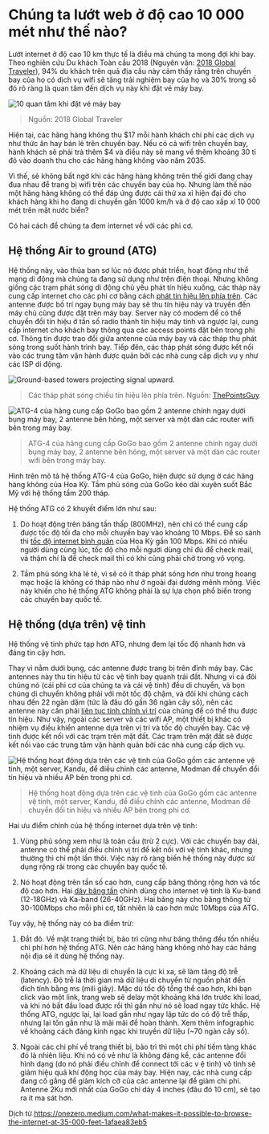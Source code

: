 # Chúng ta lướt web ở độ cao 10 000 mét như thế nào?

Lướt internet ở độ cao 10 km thực tế là điều mà chúng ta mong đợi khi bay. Theo nghiên cứu Du khách Toàn cầu 2018 (Nguyên văn: [2018 Global Traveler](https://www.gogoair.com/learning-center/2018-global-traveler-research-study/)), 94% du khách trên quả địa cầu này cảm thấy rằng trên chuyến bay của họ có dịch vụ wifi sẽ tăng trải nghiệm bay của họ và 30% trong số đó rõ ràng là quan tâm đến dịch vụ này khi đặt vé máy bay.

![10 quan tâm khi đặt vé máy bay](https://miro.medium.com/max/1306/0*OiNjMo2GsbQWQEoq)

> Nguồn: 2018 Global Traveler 

Hiện tại, các hãng hàng không thu $17 mỗi hành khách chi phí các dịch vụ như thức ăn hay bán lẻ trên chuyến bay. Nếu có cả wifi trên chuyến bay, hành khách sẽ phải trả thêm $4 và điều này sẽ mang về thêm khoảng 30 tỉ đô vào doanh thu cho các hãng hàng không vào năm 2035.

Vì thế, sẽ không bất ngờ khi các hãng hàng không trên thế giới đang chạy đua nhau để trang bị wifi trên các chuyến bay của họ. Nhưng làm thế nào một hãng hàng không có thể đáp ứng được cái thứ xa xỉ hiện đại đó cho khách hàng khi họ đang di chuyển gần 1000 km/h và ở độ cao xấp xỉ 10 000 mét trên mặt nước biển?

Có hai cách để chúng ta đem internet về với các phi cơ.

## Hệ thống Air to ground (ATG)

Hệ thống này, vào thủa ban sơ lúc nó được phát triển, hoạt động như thể mạng di động mà chúng ta đang sử dụng như trên điện thoại. Nhưng không giống các trạm phát sóng di động chủ yếu phát tín hiệu xuống, các tháp này cung cấp internet cho các phi cơ bằng cách [phát tín hiệu lên phía trên](https://fortune.com/2017/08/10/how-does-wifi-work-on-planes/). Các antenne được bố trí ngay bụng máy bay sẽ thu tín hiệu này và truyền đến máy chủ cũng được đặt trên máy bay. Server này có modem để có thể chuyển đổi tín hiệu ở tần số radio thành tín hiệu máy tính và ngược lại, cung cấp internet cho khách bay thông qua các access points đặt bên trong phi cơ. Thông tin được trao đổi giữa antenne của máy bay và các tháp thu phát sóng trong suốt hành trình bay. Tiếp đên, các tháp phát sóng được kết nối vào các trung tâm vận hành được quản bởi các nhà cung cấp dịch vụ y như các ISP di động.

![Ground-based towers projecting signal upward.](https://miro.medium.com/max/530/0*z8wD2ixUwoZwqZdV)

> Các tháp phát sóng chiếu tín hiệu lên phía trên. Nguồn: [ThePointsGuy](https://thepointsguy.com/2015/11/how-in-flight-wi-fi-works/).

![ATG-4 của hãng cung cấp GoGo bao gồm 2 antenne chính ngay dưới bụng máy bay, 2 antenne bên hông, một server và một dàn các router wifi bên trong máy bay.](https://miro.medium.com/max/1000/0*r-18bsHXs3IJhpae)

> ATG-4 của hãng cung cấp GoGo bao gồm 2 antenne chính ngay dưới bụng máy bay, 2 antenne bên hông, một server và một dàn các router wifi bên trong máy bay.

Hình trên mô tả hệ thống ATG-4 của GoGo, hiện được sử dụng ở các hãng hàng không của Hoa Kỳ. Tầm phủ sóng của GoGo kéo dài xuyên suốt Bắc Mỹ với hệ thống tầm 200 tháp.

Hệ thống ATG có 2 khuyết điểm lớn như sau:

1. Do hoạt động trên băng tần thấp (800MHz), nên chỉ có thể cung cấp được tốc độ tối đa cho mỗi chuyến bay vào khoảng 10 Mbps. Để so sánh thì [tốc độ internet bình quân](https://www.speedtest.net/reports/united-states/2018/#fixed) của Hoa Kỳ gần 100 Mbps. Khi có nhiều người dùng cùng lúc, tốc độ cho mỗi người dùng chỉ đủ để check mail, và thậm chí là để check mail thì có khi cũng phải chờ trong vô vọng.

2. Tầm phủ sóng khá lẻ tẻ, vì sẽ có ít tháp phát sóng hơn như trong hoang mạc hoặc là không có tháp nào như ở ngoài đại dương mênh mông. Việc này khiến cho hệ thống ATG không phải là sự lựa chọn phổ biến trong các chuyến bay quốc tế.

## Hệ thống (dựa trên) vệ tinh

Hệ thống vệ tinh phức tạp hơn ATG, nhưng đem lại tốc độ nhanh hơn và đáng tin cậy hơn.

Thay vì nằm dưới bụng, các antenne được trang bị trên đỉnh máy bay. Các antennes này thu tín hiệu từ các vệ tinh bay quanh trái đất. Nhưng vì cả đôi chúng nó (cái phi cơ của chúng ta và cái vệ tinh) đều di chuyển, và bọn chúng di chuyển không phải với một tốc độ chậm, và đôi khi chúng cách nhau đến 22 ngàn dặm (tức là đâu đó gần 36 ngàn cây số), nên các antenne này cần phải [liên tục tinh chỉnh vị trí](http://concourse.gogoair.com/gogo-international-ku-band-satellite-internet-work/) của chúng để có thể thu được tín hiệu. Như vậy, ngoài các server và các wifi AP, một thiết bị khác có nhiệm vụ điều khiển antenne dựa trên vị trí và tốc độ chuyến bay. Các vệ tinh được kết nối với các trạm trên mặt đất. Các trạm trên mặt đất sẽ được kết nối vào các trung tâm vận hành quản bởi các nhà cung cấp dịch vụ.

![Hệ thống hoạt động dựa trên các vệ tinh của GoGo gồm các antenne vệ tinh, một server, Kandu, để điều chỉnh các antenne, Modman để chuyển đổi tín hiệu và nhiều AP bên trong phi cơ.](https://miro.medium.com/max/1044/0*UBVkYwA5QSV0nqc9)

> Hệ thống hoạt động dựa trên các vệ tinh của GoGo gồm các antenne vệ tinh, một server, Kandu, để điều chỉnh các antenne, Modman để chuyển đổi tín hiệu và nhiều AP bên trong phi cơ.

Hai ưu điểm chính của hệ thống internet dựa trên vệ tinh: 

1. Vùng phủ sóng xem như là toàn cầu (trừ 2 cực). Với các chuyến bay dài, antenne có thể phải điều chỉnh vị trí để kết nối với vệ tinh khác, nhưng thường thì chỉ một lần thôi. Việc này rõ ràng biến hệ thống này được sử dụng rộng rãi trong các chuyến bay quốc tế.

2. Nó hoạt động trên tần số cao hơn, cung cấp băng thông rộng hơn và tốc độ cao hơn. Hai [dãy băng tần](https://www.getconnected.aero/2017/09/lkuka-band-satellites-mean/) chính dùng cho internet vệ tinh là Ku-band (12-18GHz) và Ka-band (26-40GHz). Hai băng này cho băng thông từ 30-100Mbps cho mỗi phi cơ, tất nhiên là cao hơn mức 10Mbps của ATG.

Tuy vậy, hệ thống này có ba điểm trừ:

1. Đắt đỏ. Về mặt trang thiết bị, bảo trì cũng như băng thông đều tốn nhiều chi phí hơn hệ thống ATG. Nên các hãng hàng không nhỏ hay các hãng nội địa sẽ ít dùng hệ thống này.

2. Khoảng cách mà dữ liệu di chuyển là cực kì xa, sẽ làm tăng độ trễ (latency). Độ trễ là thời gian mà dữ liệu di chuyển từ nguồn phát đến đích tính bằng ms (mili giây). Mặc dù tốc độ tổng thể cao hơn, khi bạn click vào một link, trang web sẽ delay một khoảng khá lớn trước khi load, và khi nó bắt đầu load được rồi thì gần như nó sẽ load ngay tức khắc. Hệ thống ATG, ngược lại, lại load gần như ngay lập tức do có độ trễ thấp, nhưng lại tốn gần như là mãi mãi để hoàn thành. Xem thêm infographic về khoảng cách đáng kinh ngạc khi truyền dữ liệu (~70 ngàn cây số).

3. Ngoài các chi phí về trang thiết bị, bảo trì thì một chi phí tiềm tàng khác đó là nhiên liệu. Khi nó có vẻ như là không đáng kể, các antenne đổi hình dạng (do nó phải điều chỉnh để connect tới các v ệ tinh) vô tình sẽ giảm hiệu quả khí động học của máy bay. Hiện nay, các nhà cung cấp đang cố gắng để giảm kích cỡ của các antenne lại để giảm chi phí. Antenne 2Ku mới nhất của GoGo chỉ dày 4 inches (đâu đó 10 cm), sẽ tạo ra ít ma sát hơn.

Dịch từ https://onezero.medium.com/what-makes-it-possible-to-browse-the-internet-at-35-000-feet-1afaea83eb5